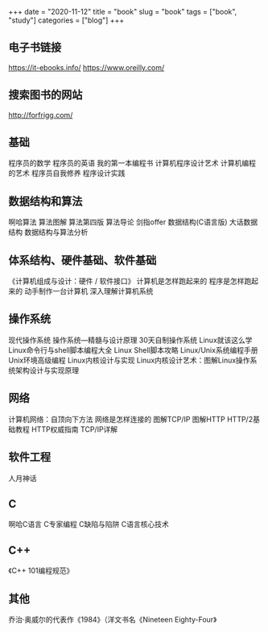 +++ 
date = "2020-11-12"
title = "book"
slug = "book" 
tags = ["book", "study"]
categories = ["blog"]
+++

## 电子书链接
https://it-ebooks.info/
https://www.oreilly.com/

## 搜索图书的网站
http://forfrigg.com/


## 基础
程序员的数学
程序员的英语
我的第一本编程书
计算机程序设计艺术
计算机编程的艺术
程序员自我修养
程序设计实践

## 数据结构和算法
啊哈算法
算法图解
算法第四版
算法导论
剑指offer
数据结构(C语言版)
大话数据结构
数据结构与算法分析

## 体系结构、硬件基础、软件基础
《计算机组成与设计：硬件 / 软件接口》
计算机是怎样跑起来的
程序是怎样跑起来的
动手制作一台计算机
深入理解计算机系统

## 操作系统
现代操作系统
操作系统—精髓与设计原理
30天自制操作系统
Linux就该这么学
Linux命令行与shell脚本编程大全
Linux Shell脚本攻略
Linux/Unix系统编程手册
Unix环境高级编程
Linux内核设计与实现
Linux内核设计艺术：图解Linux操作系统架构设计与实现原理

## 网络
计算机网络：自顶向下方法
网络是怎样连接的
图解TCP/IP
图解HTTP
HTTP/2基础教程
HTTP权威指南
TCP/IP详解

## 软件工程
人月神话


## C
啊哈C语言
C专家编程
C缺陷与陷阱
C语言核心技术

## C++
《C++ 101编程规范》


## 其他
乔治·奥威尔的代表作《1984》（洋文书名《Nineteen Eighty-Four》
